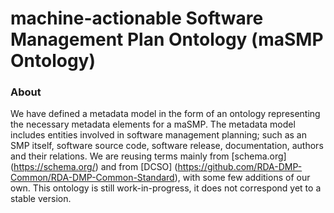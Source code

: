 # machine-actionable Software Management Plan Ontology (maSMP Ontology)

<h3>About</h3>

We have defined a metadata model in the form of an ontology representing the necessary metadata elements for a maSMP. The metadata model includes entities involved in software management planning; such as an SMP itself, software source code, software release, documentation, authors and their relations. We are reusing terms mainly from [schema.org] (https://schema.org/) and from [DCSO] (https://github.com/RDA-DMP-Common/RDA-DMP-Common-Standard), with some few additions of our own. This ontology is still work-in-progress, it does not correspond yet to a stable version.

